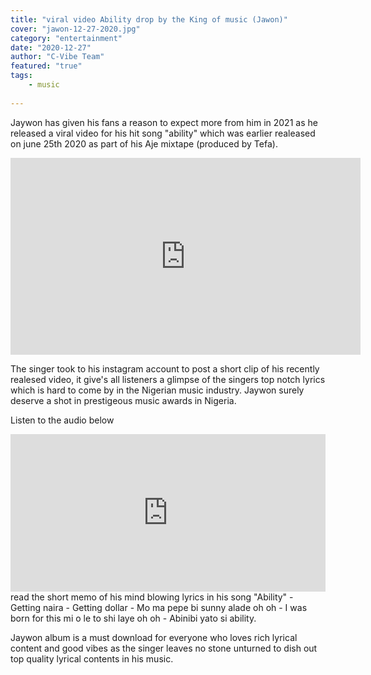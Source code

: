 ```yaml
---
title: "viral video Ability drop by the King of music (Jawon)"
cover: "jawon-12-27-2020.jpg"
category: "entertainment"
date: "2020-12-27"
author: "C-Vibe Team"
featured: "true"
tags:
    - music
    
---
```


Jaywon has given his fans a reason to expect more from him in 2021 as he released a viral video for his hit song "ability" which was earlier realeased on june 25th 2020 as part of his Aje mixtape (produced by Tefa).

<iframe width="560" height="315" src="https://www.youtube.com/embed/JCiPclNOT20" frameborder="0" allow="accelerometer; autoplay; clipboard-write; encrypted-media; gyroscope; picture-in-picture" allowfullscreen></iframe>


The singer took to his instagram account to post a short clip of his recently realesed video, it give's all listeners a glimpse of the singers top notch lyrics which is hard to come by in the Nigerian music industry.
Jaywon surely deserve a shot in  prestigeous music awards in Nigeria.

Listen to the audio below
<iframe src="https://audiomack.com/embed/song/jaywonjuwonlo/ability?background=1" scrolling="no" width="100%" height="252" scrollbars="no" frameborder="0"></iframe>

<br>
read the short memo of his mind blowing lyrics in his song "Ability"
- Getting naira
- Getting dollar
- Mo ma pepe bi sunny alade oh oh 
- I was born for this mi o le to shi laye oh oh 
- Abinibi yato si ability.

Jaywon album is a must download for everyone who loves rich lyrical content and good vibes as the singer leaves no stone unturned to dish out top quality lyrical contents in his music.
